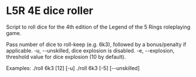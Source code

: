 # L5R 4E dice roller

Script to roll dice for the 4th edition of the Legend of the 5 Rings roleplaying game.

Pass number of dice to roll-keep (e.g. 6k3), followed by a bonus/penalty if applicable.
    -u, --unskilled, dice explosion is disabled.
    -e, --explosion, threshold value for dice explosion (10 by default).

Examples:
    ./roll 6k3 [12] [-u]
    ./roll 6k3 [-5] [--unskilled]
